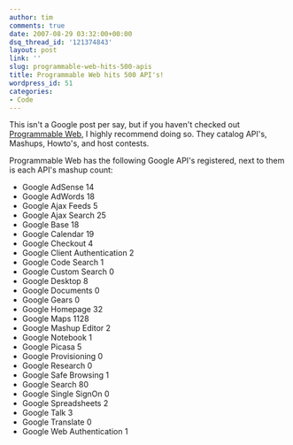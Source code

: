 ```yaml
---
author: tim
comments: true
date: 2007-08-29 03:32:00+00:00
dsq_thread_id: '121374843'
layout: post
link: ''
slug: programmable-web-hits-500-apis
title: Programmable Web hits 500 API's!
wordpress_id: 51
categories:
- Code
---
```


This isn't a Google post per say, but if you haven't checked out [Programmable
Web](http://programmableweb.com), I highly recommend doing so. They catalog
API's, Mashups, Howto's, and host contests.  
  
Programmable Web has the following Google API's registered, next to them is
each API's mashup count:  
  
* Google AdSense 14  
* Google AdWords 18  
* Google Ajax Feeds 5  
* Google Ajax Search 25  
* Google Base 18  
* Google Calendar 19  
* Google Checkout 4  
* Google Client Authentication 2  
* Google Code Search 1  
* Google Custom Search 0  
* Google Desktop 8  
* Google Documents 0  
* Google Gears 0  
* Google Homepage 32  
* Google Maps 1128  
* Google Mashup Editor 2  
* Google Notebook 1  
* Google Picasa 5  
* Google Provisioning 0  
* Google Research 0  
* Google Safe Browsing 1  
* Google Search 80  
* Google Single SignOn 0  
* Google Spreadsheets 2  
* Google Talk 3  
* Google Translate 0  
* Google Web Authentication 1  

